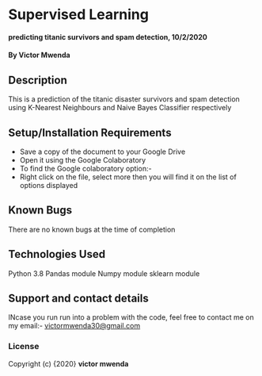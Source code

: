 # Supervised Learning
#### predicting titanic survivors and spam detection, 10/2/2020
#### By **Victor Mwenda**
## Description
This is a prediction of the titanic disaster survivors and spam detection using K-Nearest Neighbours and Naive Bayes Classifier respectively
## Setup/Installation Requirements
* Save a copy of the document to your Google Drive
* Open it using the Google Colaboratory
* To find the Google colaboratory option:-
* Right click on the file, select more then you will find it on the list of options displayed

## Known Bugs
There are no known bugs at the time of completion
## Technologies Used
Python 3.8
Pandas module
Numpy module
sklearn module

## Support and contact details
INcase you run run into a problem  with the code, feel free to contact me on my email:- victormwenda30@gmail.com
### License
Copyright (c) {2020} **victor mwenda**
